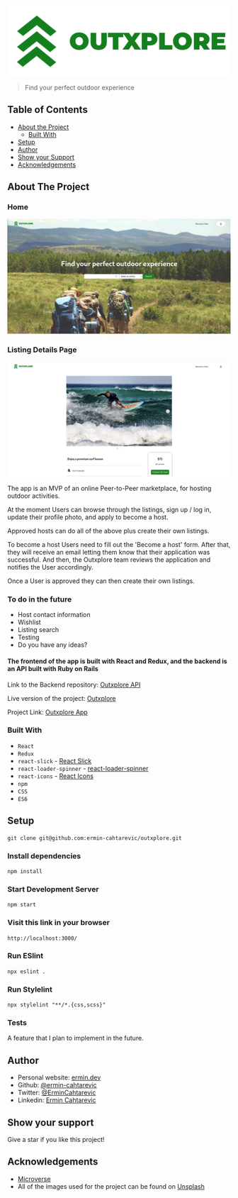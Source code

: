 <p align="center">
  <img src="./public/outxplore-logo.png">
</p>

> Find your perfect outdoor experience

## Table of Contents

* [About the Project](#about-the-project)
  * [Built With](#built-with)
* [Setup](#setup)
* [Author](#author)
* [Show your Support](#show-your-support)
* [Acknowledgements](#acknowledgements)

<!-- ABOUT THE PROJECT -->
## About The Project

### Home

<p align="center">
  <img src="./public/outxplore-home.png">
</p>

### Listing Details Page

<p align="center">
  <img src="./public/outxplore-listing.png">
</p>

The app is an MVP of an online Peer-to-Peer marketplace, for hosting outdoor activities.

At the moment Users can browse through the listings, sign up / log in, update their profile photo, and apply to become a host.

Approved hosts can do all of the above plus create their own listings.

To become a host Users need to fill out the 'Become a host' form. After that, they will receive an email letting them know that their application was successful. And then, the Outxplore team reviews the application and notifies the User accordingly.

Once a User is approved they can then create their own listings.

### To do in the future

- Host contact information
- Wishlist
- Listing search
- Testing
- Do you have any ideas?

#### The frontend of the app is built with React and Redux, and the backend is an API built with Ruby on Rails

Link to the Backend repository: [Outxplore API](https://github.com/ermin-cahtarevic/outxplore-api)

Live version of the project: [Outxplore](https://outxplore.com)

Project Link: [Outxplore App](https://github.com/ermin-cahtarevic/outxplore)


### Built With

*   `React`
*   `Redux`
*   `react-slick` - [React Slick](https://react-slick.neostack.com/)
*   `react-loader-spinner` - [react-loader-spinner](https://www.npmjs.com/package/react-loader-spinner)
*   `react-icons` - [React Icons](https://react-icons.github.io/react-icons/)
*   `npm`
*   `CSS`
*   `ES6`

## Setup

```
git clone git@github.com:ermin-cahtarevic/outxplore.git
```
### Install dependencies

```
npm install
```

### Start Development Server

```
npm start
```
### Visit this link in your browser
```
http://localhost:3000/
```

### Run ESlint

```
npx eslint .
```
### Run Stylelint

```
npx stylelint "**/*.{css,scss}"
```

### Tests

A feature that I plan to implement in the future.

<!-- CONTACT -->
## Author

- Personal website: [ermin.dev](https://ermin.dev)
- Github: [@ermin-cahtarevic](https://github.com/ermin-cahtarevic)
- Twitter: [@ErminCahtarevic](https://twitter.com/ErminCahtarevic)
- Linkedin: [Ermin Cahtarevic](https://www.linkedin.com/in/ermincahtarevic/)

<!-- ABOUT THE PROJECT-->
## Show your support

Give a star if you like this project!

<!-- ACKNOWLEDGEMENTS -->
## Acknowledgements

* [Microverse](https://www.microverse.org/)
* All of the images used for the project can be found on [Unsplash](https://unsplash.com/)